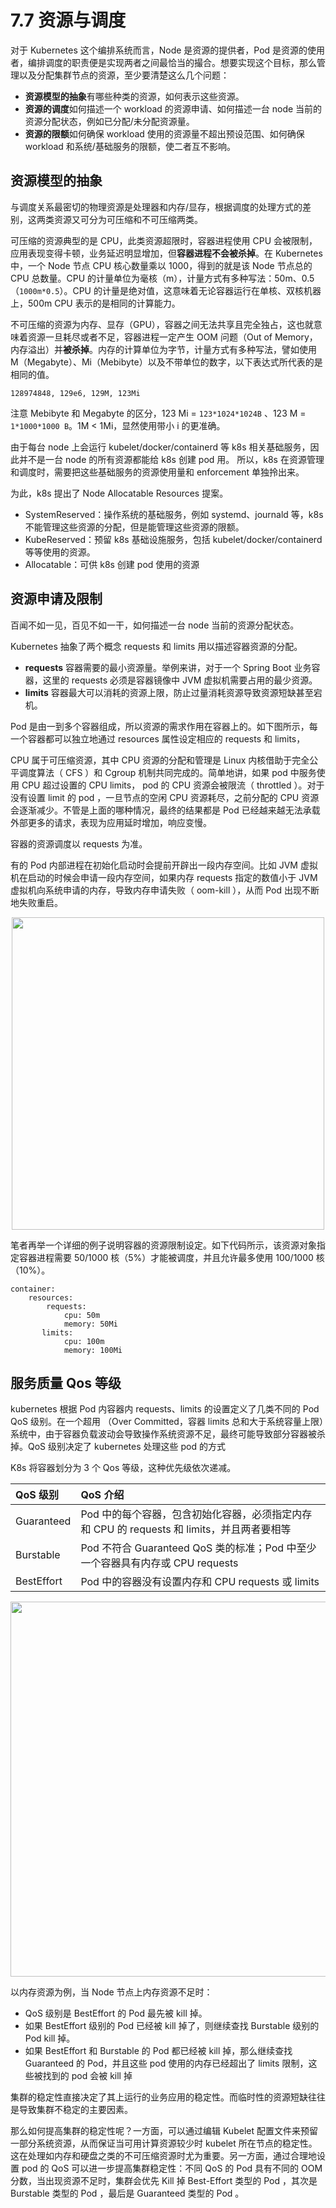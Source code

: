 # 7.7 资源与调度

对于 Kubernetes 这个编排系统而言，Node 是资源的提供者，Pod 是资源的使用者，编排调度的职责便是实现两者之间最恰当的撮合。想要实现这个目标，那么管理以及分配集群节点的资源，至少要清楚这么几个问题：

- **资源模型的抽象**有哪些种类的资源，如何表示这些资源。
- **资源的调度**如何描述一个 workload 的资源申请、如何描述一台 node 当前的资源分配状态，例如已分配/未分配资源量。
- **资源的限额**如何确保 workload 使用的资源量不超出预设范围、如何确保 workload 和系统/基础服务的限额，使二者互不影响。

## 资源模型的抽象

与调度关系最密切的物理资源是处理器和内存/显存，根据调度的处理方式的差别，这两类资源又可分为可压缩和不可压缩两类。

可压缩的资源典型的是 CPU，此类资源超限时，容器进程使用 CPU 会被限制，应用表现变得卡顿，业务延迟明显增加，但**容器进程不会被杀掉**。在 Kubernetes 中，一个 Node 节点 CPU 核心数量乘以 1000，得到的就是该 Node 节点总的 CPU 总数量。CPU 的计量单位为毫核（m），计量方式有多种写法：50m、0.5（`1000m*0.5`）。CPU 的计量是绝对值，这意味着无论容器运行在单核、双核机器上，500m CPU 表示的是相同的计算能力。

不可压缩的资源为内存、显存（GPU），容器之间无法共享且完全独占，这也就意味着资源一旦耗尽或者不足，容器进程一定产生 OOM 问题（Out of Memory，内存溢出）并**被杀掉**。内存的计算单位为字节，计量方式有多种写法，譬如使用 M（Megabyte）、Mi（Mebibyte）以及不带单位的数字，以下表达式所代表的是相同的值。

```plain
128974848, 129e6, 129M, 123Mi
```
注意 Mebibyte 和 Megabyte 的区分，123 Mi = `123*1024*1024B` 、123 M = `1*1000*1000 B`。1M < 1Mi，显然使用带小 i 的更准确。


由于每台 node 上会运行 kubelet/docker/containerd 等 k8s 相关基础服务，因此并不是一台 node 的所有资源都能给 k8s 创建 pod 用。 所以，k8s 在资源管理和调度时，需要把这些基础服务的资源使用量和 enforcement 单独拎出来。

为此，k8s 提出了 Node Allocatable Resources 提案。


- SystemReserved：操作系统的基础服务，例如 systemd、journald 等，k8s 不能管理这些资源的分配，但是能管理这些资源的限额。
- KubeReserved：预留 k8s 基础设施服务，包括 kubelet/docker/containerd 等等使用的资源。
- Allocatable：可供 k8s 创建 pod 使用的资源

## 资源申请及限制

百闻不如一见，百见不如一干，如何描述一台 node 当前的资源分配状态。

Kubernetes 抽象了两个概念 requests 和 limits 用以描述容器资源的分配。

- **requests** 容器需要的最小资源量。举例来讲，对于一个 Spring Boot 业务容器，这里的 requests 必须是容器镜像中 JVM 虚拟机需要占用的最少资源。
- **limits** 容器最大可以消耗的资源上限，防止过量消耗资源导致资源短缺甚至宕机。

Pod 是由一到多个容器组成，所以资源的需求作用在容器上的。如下图所示，每一个容器都可以独立地通过 resources 属性设定相应的 requests 和 limits，



CPU 属于可压缩资源，其中 CPU 资源的分配和管理是 Linux 内核借助于完全公平调度算法（ CFS ）和 Cgroup 机制共同完成的。简单地讲，如果 pod 中服务使用 CPU 超过设置的 CPU limits， pod 的 CPU 资源会被限流（ throttled ）。对于没有设置 limit 的 pod ，一旦节点的空闲 CPU 资源耗尽，之前分配的 CPU 资源会逐渐减少。不管是上面的哪种情况，最终的结果都是 Pod 已经越来越无法承载外部更多的请求，表现为应用延时增加，响应变慢。


容器的资源调度以 requests 为准。

有的 Pod 内部进程在初始化启动时会提前开辟出一段内存空间。比如 JVM 虚拟机在启动的时候会申请一段内存空间，如果内存 requests 指定的数值小于 JVM 虚拟机向系统申请的内存，导致内存申请失败（ oom-kill ），从而 Pod 出现不断地失败重启。

<div  align="center">
	<img src="../assets/requests-limits.png" width = "500"  align=center />
</div>

笔者再举一个详细的例子说明容器的资源限制设定。如下代码所示，该资源对象指定容器进程需要 50/1000 核（5%）才能被调度，并且允许最多使用 100/1000 核（10%）。

```plain
container:
	resources:  
	    requests:
	        cpu: 50m
	        memory: 50Mi
	   limits:    
	        cpu: 100m
	        memory: 100Mi
```

## 服务质量 Qos 等级

kubernetes 根据 Pod 内容器内 requests、limits 的设置定义了几类不同的 Pod QoS 级别。在一个超用 （Over Committed，容器 limits 总和大于系统容量上限）系统中，由于容器负载波动会导致操作系统资源不足，最终可能导致部分容器被杀掉。QoS 级别决定了 kubernetes 处理这些 pod 的方式

K8s 将容器划分为 3 个 Qos 等级，这种优先级依次递减。

| QoS 级别| QoS 介绍 |
|:--|:--|
|Guaranteed| Pod 中的每个容器，包含初始化容器，必须指定内存和 CPU 的 requests 和 limits，并且两者要相等 |
|Burstable| Pod 不符合 Guaranteed QoS 类的标准；Pod 中至少一个容器具有内存或 CPU requests |
|BestEffort | Pod 中的容器没有设置内存和 CPU requests 或 limits |

<div  align="center">
	<img src="../assets/qos.webp" width = "600"  align=center />
</div>

以内存资源为例，当 Node 节点上内存资源不足时：

- QoS 级别是 BestEffort 的 Pod 最先被 kill 掉。
- 如果 BestEffort 级别的 Pod 已经被 kill 掉了，则继续查找 Burstable 级别的 Pod kill 掉。
- 如果 BestEffort 和 Burstable 的 Pod 都已经被 kill 掉，那么继续查找 Guaranteed 的 Pod，并且这些 pod 使用的内存已经超出了 limits 限制，这些被找到的 pod 会被 kill 掉

集群的稳定性直接决定了其上运行的业务应用的稳定性。而临时性的资源短缺往往是导致集群不稳定的主要因素。

那么如何提高集群的稳定性呢？一方面，可以通过编辑 Kubelet 配置文件来预留一部分系统资源，从而保证当可用计算资源较少时 kubelet 所在节点的稳定性。 这在处理如内存和硬盘之类的不可压缩资源时尤为重要。另一方面，通过合理地设置 pod 的 QoS 可以进一步提高集群稳定性：不同 QoS 的 Pod 具有不同的 OOM 分数，当出现资源不足时，集群会优先 Kill 掉 Best-Effort 类型的 Pod ，其次是 Burstable 类型的 Pod ，最后是 Guaranteed 类型的 Pod 。